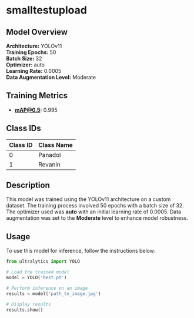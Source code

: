 # smalltestupload

## Model Overview

**Architecture:** YOLOv11  
**Training Epochs:** 50  
**Batch Size:** 32  
**Optimizer:** auto  
**Learning Rate:** 0.0005  
**Data Augmentation Level:** Moderate

## Training Metrics

- **mAP@0.5:** 0.995

## Class IDs

| Class ID | Class Name |
|----------|------------|
| 0 | Panadol |
| 1 | Revanin |


## Description

This model was trained using the YOLOv11 architecture on a custom dataset. The training process involved 50 epochs with a batch size of 32. The optimizer used was **auto** with an initial learning rate of 0.0005. Data augmentation was set to the **Moderate** level to enhance model robustness.

## Usage

To use this model for inference, follow the instructions below:

```python
from ultralytics import YOLO

# Load the trained model
model = YOLO('best.pt')

# Perform inference on an image
results = model('path_to_image.jpg')

# Display results
results.show()
